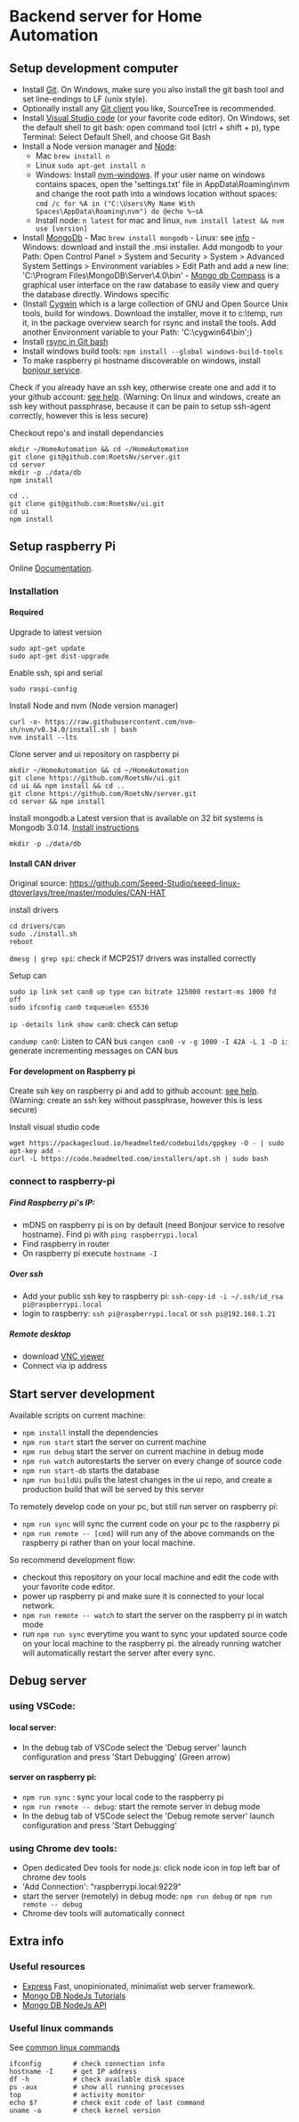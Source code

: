 # Backend server for Home Automation

## Setup development computer

- Install [Git](https://git-scm.com/downloads). On Windows, make sure you also install the git bash tool and set line-endings to LF (unix style).
- Optionally install any [Git client](https://git-scm.com/downloads/guis) you like, SourceTree is recommended.
- Install [Visual Studio code](https://code.visualstudio.com/) (or your favorite code editor). On Windows, set the default shell to git bash: open command tool (ctrl + shift + p), type Terminal: Select Default Shell, and choose Git Bash
- Install a Node version manager and [Node](https://nodejs.org/en/):
  - Mac `brew install n`
  - Linux `sudo apt-get install n`
  - Windows: Install [nvm-windows](https://github.com/coreybutler/nvm-windows#node-version-manager-nvm-for-windows). If your user name on windows contains spaces, open the 'settings.txt' file in AppData\Roaming\nvm and change the root path into a windows location without spaces: `cmd /c for %A in ("C:\Users\My Name With Spaces\AppData\Roaming\nvm") do @echo %~sA`
  - Install node: `n latest` for mac and linux, `nvm install latest && nvm use [version]`
- Install [MongoDb](https://www.mongodb.com/download-center/community) - Mac `brew install mongodb` - Linux: see [info](https://docs.mongodb.com/v3.2/administration/install-on-linux/) - Windows: download and install the .msi installer. Add mongodb to your Path: Open Control Panel > System and Security > System > Advanced System Settings > Environment variables > Edit Path and add a new line: 'C:\Program Files\MongoDB\Server\4.0\bin' - [Mongo db Compass](https://docs.mongodb.com/compass/current/install/) is a graphical user interface on the raw database to easily view and query the database directly.
  Windows specific
- (Install [Cygwin](https://cygwin.com/install.html) which is a large collection of GNU and Open Source Unix tools, build for windows. Download the installer, move it to c:\temp, run it, in the package overview search for rsync and install the tools. Add another Environment variable to your Path: 'C:\cygwin64\bin';)
- Install [rsync in Git bash](https://blog.tiger-workshop.com/add-rsync-to-git-bash-for-windows/)
- Install windows build tools: `npm install --global windows-build-tools`
- To make raspberry pi hostname discoverable on windows, install [bonjour service](https://support.apple.com/kb/DL999?locale=en_US).

Check if you already have an ssh key, otherwise create one and add it to your github account: [see help](https://help.github.com/articles/connecting-to-github-with-ssh/).
(Warning: On linux and windows, create an ssh key without passphrase, because it can be pain to setup ssh-agent correctly, however this is less secure)

Checkout repo's and install dependancies

```
mkdir ~/HomeAutomation && cd ~/HomeAutomation
git clone git@github.com:RoetsNv/server.git
cd server
mkdir -p ./data/db
npm install

cd ..
git clone git@github.com:RoetsNv/ui.git
cd ui
npm install
```

## Setup raspberry Pi

Online [Documentation](https://www.raspberrypi.org/help/).

### Installation

#### Required

Upgrade to latest version

```
sudo apt-get update
sudo apt-get dist-upgrade
```

Enable ssh, spi and serial

```
sudo raspi-config
```

Install Node and nvm (Node version manager)

```
curl -o- https://raw.githubusercontent.com/nvm-sh/nvm/v0.34.0/install.sh | bash
nvm install --lts

```

Clone server and ui repository on raspberry pi

```
mkdir ~/HomeAutomation && cd ~/HomeAutomation
git clone https://github.com/RoetsNv/ui.git
cd ui && npm install && cd ..
git clone https://github.com/RoetsNv/server.git
cd server && npm install
```

Install mongodb.a
Latest version that is available on 32 bit systems is Mongodb 3.0.14. [Install instructions](https://andyfelong.com/2017/08/mongodb-3-0-14-for-raspbian-stretch/)

```
mkdir -p ./data/db
```

#### Install CAN driver

Original source: https://github.com/Seeed-Studio/seeed-linux-dtoverlays/tree/master/modules/CAN-HAT

install drivers

```
cd drivers/can
sudo ./install.sh
reboot
```

`dmesg | grep spi`: check if MCP2517 drivers was installed correctly

Setup can

```
sudo ip link set can0 up type can bitrate 125000 restart-ms 1000 fd off
sudo ifconfig can0 txqueuelen 65536
```

`ip -details link show can0`: check can setup

`candump can0`: Listen to CAN bus
`cangen can0 -v -g 1000 -I 42A -L 1 -D i`: generate incrementing messages on CAN bus

#### For development on Raspberry pi

Create ssh key on raspberry pi and add to github account: [see help](https://help.github.com/articles/connecting-to-github-with-ssh/).
(Warning: create an ssh key without passphrase, however this is less secure)

Install visual studio code

```
wget https://packagecloud.io/headmelted/codebuilds/gpgkey -O - | sudo apt-key add -
curl -L https://code.headmelted.com/installers/apt.sh | sudo bash
```

### connect to raspberry-pi

##### Find Raspberry pi's IP:

- mDNS on raspberry pi is on by default (need Bonjour service to resolve hostname). Find pi with `ping raspberrypi.local`
- Find raspberry in router
- On raspberry pi execute `hostname -I`

##### Over ssh

- Add your public ssh key to raspberry pi: `ssh-copy-id -i ~/.ssh/id_rsa pi@raspberrypi.local`
- login to raspberry: `ssh pi@raspberrypi.local` or `ssh pi@192.168.1.21`

##### Remote desktop

- download [VNC viewer](https://www.realvnc.com/download/viewer/)
- Connect via ip address

## Start server development

Available scripts on current machine:

- `npm install` install the dependencies
- `npm run start` start the server on current machine
- `npm run debug` start the server on current machine in debug mode
- `npm run watch` autorestarts the server on every change of source code
- `npm run start-db` starts the database
- `npm run buildUi` pulls the latest changes in the ui repo, and create a production build that will be served by this server

To remotely develop code on your pc, but still run server on raspberry pi:

- `npm run sync` will sync the current code on your pc to the raspberry pi
- `npm run remote -- [cmd]` will run any of the above commands on the raspberry pi rather than on your local machine.

So recommend development flow:

- checkout this repository on your local machine and edit the code with your favorite code editor.
- power up raspberry pi and make sure it is connected to your local network.
- `npm run remote -- watch` to start the server on the raspberry pi in watch mode
- run `npm run sync` everytime you want to sync your updated source code on your local machine to the raspberry pi. the already running watcher will automatically restart the server after every sync.

## Debug server

### using VSCode:

#### local server:

- In the debug tab of VSCode select the 'Debug server' launch configuration and press 'Start Debugging' (Green arrow)

#### server on raspberry pi:

- `npm run sync` : sync your local code to the raspberry pi
- `npm run remote -- debug`: start the remote server in debug mode
- In the debug tab of VSCode select the 'Debug remote server' launch configuration and press 'Start Debugging'

### using Chrome dev tools:

- Open dedicated Dev tools for node.js: click node icon in top left bar of chrome dev tools
- 'Add Connection': "raspberrypi.local:9229"
- start the server (remotely) in debug mode: `npm run debug` or `npm run remote -- debug`
- Chrome dev tools will automatically connect

## Extra info

### Useful resources

- [Express](https://expressjs.com/) Fast, unopinionated, minimalist web server framework.
- [Mongo DB NodeJs Tutorials](http://mongodb.github.io/node-mongodb-native/3.1/quick-start/quick-start/)
- [Mongo DB NodeJs API](http://mongodb.github.io/node-mongodb-native/3.1/api/Collection.html)

### Useful linux commands

See [common linux commands](https://www.raspberrypi.org/documentation/linux/usage/commands.md)

```
ifconfig        # check connection info
hostname -I     # get IP address
df -h           # check available disk space
ps -aux         # show all running processes
top             # activity monitor
echo $?         # check exit code of last command
uname -a        # check kernel version
```
